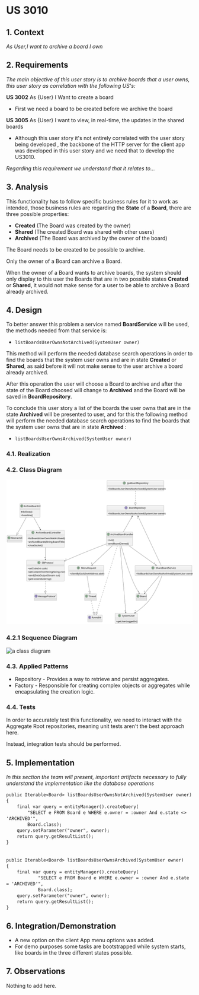 # US 3010

## 1. Context

*As User,I want to archive a board I own*

## 2. Requirements

*The main objective of this user story is to archive boards that a user owns, this user story as correlation with the following US's:*

**US 3002** As {User} I Want to create a board

- First we need a board to be created before we archive the board

**US 3005** As {User} I want to view, in real-time, the updates in the shared boards

- Although this user story it's not entirely correlated with the user story being developed , 
    the backbone of the HTTP server for the client app was developed in this user story and we need that to develop the US3010. 

*Regarding this requirement we understand that it relates to...*

## 3. Analysis

This functionality has to follow specific business rules for it to work as intended, those business rules are regarding the 
**State** of a **Board**, there are three possible properties:

- **Created** (The Board was created by the owner)
- **Shared** (The created Board was shared with other users)
- **Archived** (The Board was archived by the owner of the board)

The Board needs to be created to be possible to archive.

Only the owner of a Board can archive a Board.

When the owner of a Board wants to archive boards, the system should only display to this user
the Boards that are in two possible states **Created**  or **Shared**, it would not make sense 
for a user to be able to archive a Board already archived.


## 4. Design

To better answer this problem a service named **BoardService** will be used, the methods needed from that service is:

- `listBoardsUserOwnsNotArchived(SystemUser owner)`

This method will perform the needed database search operations in order to find the boards that
the system user owns and are in state **Created**  or **Shared**, as said before it will not make sense to the user
archive a board already archived.

After this operation the user will choose a Board to archive and after the state of the Board choosed will change
to **Archived** and the Board will be saved in **BoardRepository**.

To conclude this user story a list of the boards the user owns that are in the state **Archived** will be presented to 
user, and for this the following method will perform the needed database search operations to find the boards that
the system user owns that are in state **Archived** :

- `listBoardsUserOwnsArchived(SystemUser owner)`

### 4.1. Realization

### 4.2. Class Diagram

![a class diagram](CD.svg "A Class Diagram")

### 4.2.1 Sequence Diagram

![a class diagram](class-diagram-01.svg "A Class Diagram")

### 4.3. Applied Patterns

- Repository - Provides a way to retrieve and persist aggregates.
- Factory - Responsible for creating complex objects or aggregates while encapsulating the creation logic.

### 4.4. Tests

In order to accurately test this functionality, we need to interact with the Aggregate Root repositories, meaning unit tests aren't the best approach here.

Instead, integration tests should be performed.

## 5. Implementation

*In this section the team will present, important artifacts necessary to fully understand the implementation like the database operations*

    public Iterable<Board> listBoardsUserOwnsNotArchived(SystemUser owner)
    {
        final var query = entityManager().createQuery(
            "SELECT e FROM Board e WHERE e.owner = :owner And e.state <> 'ARCHIVED'",
            Board.class);
        query.setParameter("owner", owner);
        return query.getResultList();
    }

    
    public Iterable<Board> listBoardsUserOwnsArchived(SystemUser owner)
    {
        final var query = entityManager().createQuery(
                "SELECT e FROM Board e WHERE e.owner = :owner And e.state = 'ARCHIVED'",
                Board.class);
        query.setParameter("owner", owner);
        return query.getResultList();
    }


## 6. Integration/Demonstration

* A new option on the client App menu options was added.
* For demo purposes some tasks are bootstrapped while system starts, like boards in the three different states possible.

## 7. Observations

Nothing to add here.
